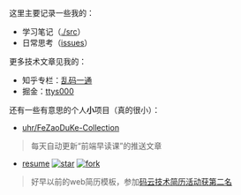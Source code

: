 这里主要记录一些我的：
- 学习笔记（[./src](https://github.com/uhr/blog/tree/master/src)）
- 日常思考（[issues](https://github.com/uhr/blog/issues)）️

更多技术文章见我的：
- 知乎专栏：[乱码一通](https://zhuanlan.zhihu.com/ttys000)
- 掘金：[ttys000](https://juejin.im/user/5812d967bf22ec006880d091/posts)

还有一些有意思的个人**小**项目（真的很小）：
- [uhr/FeZaoDuKe-Collection](https://github.com/uhr/FeZaoDuKe-Collection)
> 每天自动更新“前端早读课”的推送文章
- [resume](https://gitee.com/itsay/resume) [![star](https://gitee.com/itsay/resume/badge/star.svg?theme=white)](https://gitee.com/itsay/resume/stargazers)    [![fork](https://gitee.com/itsay/resume/badge/fork.svg?theme=white)](https://gitee.com/itsay/resume/members)
> 好早以前的web简历模板，参加[码云技术简历活动获第二名](https://gitee.com/cool-resume)